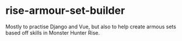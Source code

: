 # rise-armour-set-builder
Mostly to practise Django and Vue, but also to help create armous sets based off skills in Monster Hunter Rise.
